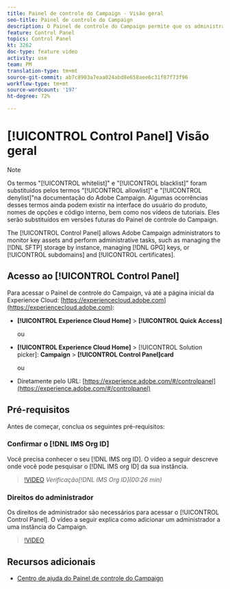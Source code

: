 ```yaml
---
title: Painel de controle do Campaign - Visão geral
seo-title: Painel de controle do Campaign
description: O Painel de controle do Campaign permite que os administradores da Adobe Campaign monitorem ativos principais e executem tarefas administrativas, como gerenciar o armazenamento SFTP por instância, gerenciar chaves GPG ou subdomínios e certificados.
feature: Control Panel
topics: Control Panel
kt: 3262
doc-type: feature video
activity: use
team: PM
translation-type: tm+mt
source-git-commit: ab7c8903a7eaa024abd8e658aee6c31f87f73f96
workflow-type: tm+mt
source-wordcount: '197'
ht-degree: 72%

---
```



# [!UICONTROL Control Panel] Visão geral

>[!NOTE]
>
>Os termos &quot;[!UICONTROL whitelist]&quot; e &quot;[!UICONTROL blacklist]&quot; foram substituídos pelos termos &quot;[!UICONTROL allowlist]&quot; e &quot;[!UICONTROL denylist]&quot;na documentação do Adobe Campaign. Algumas ocorrências desses termos ainda podem existir na interface do usuário do produto, nomes de opções e código interno, bem como nos vídeos de tutoriais. Eles serão substituídos em versões futuras do Painel de controle do Campaign.

The [!UICONTROL Control Panel] allows Adobe Campaign administrators to monitor key assets and perform administrative tasks, such as managing the [!DNL SFTP] storage by instance, managing [!DNL GPG] keys, or [!UICONTROL subdomains] and [!UICONTROL certificates].

## Acesso ao [!UICONTROL Control Panel]

Para acessar o Painel de controle do Campaign, vá até a página inicial da Experience Cloud: [https://experiencecloud.adobe.com](https://experiencecloud.adobe.com):

* **[!UICONTROL Experience Cloud Home]** > **[!UICONTROL Quick Access]**

   ou
* **[!UICONTROL Experience Cloud Home]**  > [!UICONTROL Solution picker]: **Campaign** > **[!UICONTROL Control Panel]card**

   ou

* Diretamente pelo URL: [https://experience.adobe.com/#/controlpanel](https://experience.adobe.com/#/controlpanel)

## Pré-requisitos

Antes de começar, conclua os seguintes pré-requisitos:

### Confirmar o [!DNL IMS Org ID]

Você precisa conhecer o seu [!DNL IMS org ID]. O vídeo a seguir descreve onde você pode pesquisar o [!DNL IMS org ID] da sua instância.

>[!VIDEO](https://video.tv.adobe.com/v/27183?quality=12)
*Verificação[!DNL IMS Org ID](00:26 min)*

### Direitos do administrador

Os direitos de administrador são necessários para acessar o [!UICONTROL Control Panel].
O vídeo a seguir explica como adicionar um administrador a uma instância do Campaign.

>[!VIDEO](https://video.tv.adobe.com/v/27147?quality=12)

## Recursos adicionais

* [Centro de ajuda do Painel de controle do Campaign](https://docs.adobe.com/content/help/pt-BR/control-panel/using/control-panel-home.translate.html)

